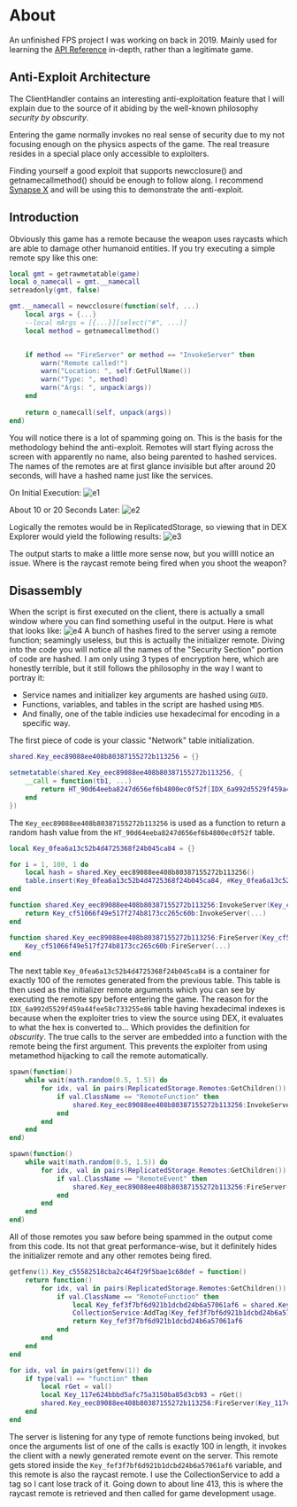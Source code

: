 # About
An unfinished FPS project I was working on back in 2019.
Mainly used for learning the [API Reference](https://developer.roblox.com/en-us/api-reference) in-depth, rather than a legitimate game.

## Anti-Exploit Architecture
The ClientHandler contains an interesting anti-exploitation feature that I will explain
due to the source of it abiding by the well-known philosophy *security by obscurity*.

Entering the game normally invokes no real sense of security due to my not focusing enough on the physics
aspects of the game. The real treasure resides in a special place only accessible to exploiters.

Finding yourself a good exploit that supports newcclosure() and getnamecallmethod() should be enough to follow along. I recommend [Synapse X](https://x.synapse.to/) and will be using this to demonstrate the anti-exploit.

## Introduction
Obviously this game has a remote because the weapon uses raycasts which are able to damage other humanoid entities.
If you try executing a simple remote spy like this one:
```lua
local gmt = getrawmetatable(game)
local o_namecall = gmt.__namecall
setreadonly(gmt, false)

gmt.__namecall = newcclosure(function(self, ...)
    local args = {...}
    --local mArgs = [{...}][select("#", ...)]
	local method = getnamecallmethod()


    if method == "FireServer" or method == "InvokeServer" then
        warn("Remote called!")
        warn("Location: ", self:GetFullName())
		warn("Type: ", method)
		warn("Args: ", unpack(args))
    end
    
    return o_namecall(self, unpack(args))
end)
```
You will notice there is a lot of spamming going on. This is the basis for the methodology behind the anti-exploit.
Remotes will start flying across the screen with apparently no name, also being parented to hashed services.
The names of the remotes are at first glance invisible but after around 20 seconds, will have a hashed
name just like the services.

On Initial Execution:
![e1](https://cdn.discordapp.com/attachments/663664381715808279/751646374671417454/unknown.png)

About 10 or 20 Seconds Later:
![e2](https://cdn.discordapp.com/attachments/663664381715808279/751646536756363315/unknown.png)

Logically the remotes would be in ReplicatedStorage, so viewing that in DEX Explorer would yield
the following results:
![e3](https://cdn.discordapp.com/attachments/663664381715808279/751646941418618890/unknown.png)

The output starts to make a little more sense now, but you willll notice an issue.
Where is the raycast remote being fired when you shoot the weapon?

## Disassembly
When the script is first executed on the client, there is actually a small window where you
can find something useful in the output.
Here is what that looks like:
![e4](https://cdn.discordapp.com/attachments/663664381715808279/751648068624973884/unknown.png)
A bunch of hashes fired to the server using a remote function; seamingly useless, but this is actually
the initializer remote.
Diving into the code you will notice all the names of the "Security Section" portion of code are hashed.
I am only using 3 types of encryption here, which are honestly terrible, but it still follows the
philosophy in the way I want to portray it:
* Service names and initializer key arguments are hashed using `GUID`.
* Functions, variables, and tables in the script are hashed using `MD5`.
* And finally, one of the table indicies use hexadecimal for encoding in a specific way.

The first piece of code is your classic "Network" table initialization.
```lua
shared.Key_eec89088ee408b80387155272b113256 = {}

setmetatable(shared.Key_eec89088ee408b80387155272b113256, {
	__call = function(tb1, ...)
		return HT_90d64eeba8247d656ef6b4800ec0f52f[IDX_6a992d5529f459a44fee58c733255e86[math.random(1, #IDX_6a992d5529f459a44fee58c733255e86)]]
	end
})
```
The `Key_eec89088ee408b80387155272b113256` is used as a function to return a random hash value 
from the `HT_90d64eeba8247d656ef6b4800ec0f52f` table.
```lua
local Key_0fea6a13c52b4d4725368f24b045ca84 = {}

for i = 1, 100, 1 do
	local hash = shared.Key_eec89088ee408b80387155272b113256()
	table.insert(Key_0fea6a13c52b4d4725368f24b045ca84, #Key_0fea6a13c52b4d4725368f24b045ca84+1, hash)
end

function shared.Key_eec89088ee408b80387155272b113256:InvokeServer(Key_cf51066f49e517f274b8173cc265c60b, ...)
	return Key_cf51066f49e517f274b8173cc265c60b:InvokeServer(...)
end

function shared.Key_eec89088ee408b80387155272b113256:FireServer(Key_cf51066f49e517f274b8173cc265c60b, ...)
	Key_cf51066f49e517f274b8173cc265c60b:FireServer(...)
end
```
The next table `Key_0fea6a13c52b4d4725368f24b045ca84` is a container for exactly 100 of the remotes generated from the previous table.
This table is then used as the initializer remote arguments which you can see by executing the
remote spy before entering the game.
The reason for the `IDX_6a992d5529f459a44fee58c733255e86` table having hexadecimal indexes is because
when the exploiter tries to view the source using DEX, it evaluates to what the hex is converted to... Which
provides the definition for *obscurity*.
The true calls to the server are embedded into a function with the remote being the first argument.
This prevents the exploiter from using metamethod hijacking to call the remote automatically.

```lua
spawn(function()
	while wait(math.random(0.5, 1.5)) do
		for idx, val in pairs(ReplicatedStorage.Remotes:GetChildren()) do
			if val.ClassName == "RemoteFunction" then
				shared.Key_eec89088ee408b80387155272b113256:InvokeServer(val)
			end
		end
	end
end)

spawn(function()
	while wait(math.random(0.5, 1.5)) do
		for idx, val in pairs(ReplicatedStorage.Remotes:GetChildren()) do
			if val.ClassName == "RemoteEvent" then
				shared.Key_eec89088ee408b80387155272b113256:FireServer(val)
			end
		end
	end
end)
```

All of those remotes you saw before being spammed in the output come from this code.
Its not that great performance-wise, but it definitely hides the initializer remote
and any other remotes being fired.

```lua
getfenv(1).Key_c55582518cba2c464f29f5bae1c68def = function()
	return function()
		for idx, val in pairs(ReplicatedStorage.Remotes:GetChildren()) do
			if val.ClassName == "RemoteFunction" then
				local Key_fef3f7bf6d921b1dcbd24b6a57061af6 = shared.Key_eec89088ee408b80387155272b113256:InvokeServer(val, unpack(Key_0fea6a13c52b4d4725368f24b045ca84))
				CollectionService:AddTag(Key_fef3f7bf6d921b1dcbd24b6a57061af6, string.upper("fef3f7bf6d921b1dcbd24b6a57061af6")) --> Raycast [RemoteEvent MD5 Hash]
				return Key_fef3f7bf6d921b1dcbd24b6a57061af6
			end
		end
	end
end

for idx, val in pairs(getfenv(1)) do
	if type(val) == "function" then
		local rGet = val()
		local Key_117e624bbbd5afc75a3150ba85d3cb93 = rGet()
		shared.Key_eec89088ee408b80387155272b113256:FireServer(Key_117e624bbbd5afc75a3150ba85d3cb93)
	end
end
```
The server is listening for any type of remote functions being invoked, but once the arguments list
of one of the calls is exactly 100 in length, it invokes the client with a newly generated remote
event on the server.
This remote gets stored inside the `Key_fef3f7bf6d921b1dcbd24b6a57061af6` variable, and this remote
is also the raycast remote.
I use the CollectionService to add a tag so I cant lose track of it.
Going down to about line 413, this is where the raycast remote is retrieved and then called for game
development usage.
